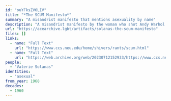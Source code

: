 ```yaml
---
id: "ouYFksZV6LIV"
title: "*The SCUM Manifesto*"
summary: "A misandrist manifesto that mentions asexuality by name"
description: "A misandrist manifesto by the woman who shot Andy Warhol that describes sex as a waste of time and mentions asexuality by name"
url: "https://acearchive.lgbt/artifacts/solanas-the-scum-manifesto"
files: []
links:
  - name: "Full Text"
    url: "https://www.ccs.neu.edu/home/shivers/rants/scum.html"
  - name: "Full Text"
    url: "https://web.archive.org/web/20230712152933/https://www.ccs.neu.edu/home/shivers/rants/scum.html"
people:
  - "Valerie Solanas"
identities:
  - "asexual"
from_year: 1968
decades:
  - 1960
---
```


